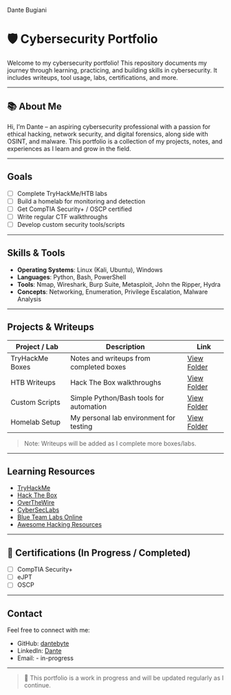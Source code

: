 
Dante Bugiani

# 🛡️ Cybersecurity Portfolio

Welcome to my cybersecurity portfolio! This repository documents my journey through learning, practicing, and building skills in cybersecurity. It includes writeups, tool usage, labs, certifications, and more.

---

## 📚 About Me

Hi, I’m Dante – an aspiring cybersecurity professional with a passion for ethical hacking, network security, and digital forensics, along side with OSINT, and malware. This portfolio is a collection of my projects, notes, and experiences as I learn and grow in the field.

---

## Goals

- [ ] Complete TryHackMe/HTB labs
- [ ] Build a homelab for monitoring and detection
- [ ] Get CompTIA Security+ / OSCP certified
- [ ] Write regular CTF walkthroughs
- [ ] Develop custom security tools/scripts

---

## Skills & Tools

- **Operating Systems**: Linux (Kali, Ubuntu), Windows
- **Languages**: Python, Bash, PowerShell
- **Tools**: Nmap, Wireshark, Burp Suite, Metasploit, John the Ripper, Hydra
- **Concepts**: Networking, Enumeration, Privilege Escalation, Malware Analysis

---

## Projects & Writeups

| Project / Lab | Description | Link |
|---------------|-------------|------|
| TryHackMe Boxes | Notes and writeups from completed boxes | [View Folder](./tryhackme/) |
| HTB Writeups | Hack The Box walkthroughs | [View Folder](./htb/) |
| Custom Scripts | Simple Python/Bash tools for automation | [View Folder](./scripts/) |
| Homelab Setup | My personal lab environment for testing | [View Folder](./homelab/) |

> Note: Writeups will be added as I complete more boxes/labs.

---

##  Learning Resources

- [TryHackMe](https://tryhackme.com)
- [Hack The Box](https://hackthebox.com)
- [OverTheWire](https://overthewire.org)
- [CyberSecLabs](https://cyberseclabs.co.uk)
- [Blue Team Labs Online](https://blueteamlabs.online)
- [Awesome Hacking Resources](https://github.com/Hack-with-Github/Awesome-Hacking)

---

## 📄 Certifications (In Progress / Completed) 

- [ ] CompTIA Security+
- [ ] eJPT
- [ ] OSCP

---

## Contact

Feel free to connect with me:

- GitHub: [dantebyte](https://github.com/dantebyte)
- LinkedIn: [Dante](https://linkedin.com/in/dante-bugiani-a39242361)
- Email: - in-progress

---

> 🚧 This portfolio is a work in progress and will be updated regularly as I continue.
